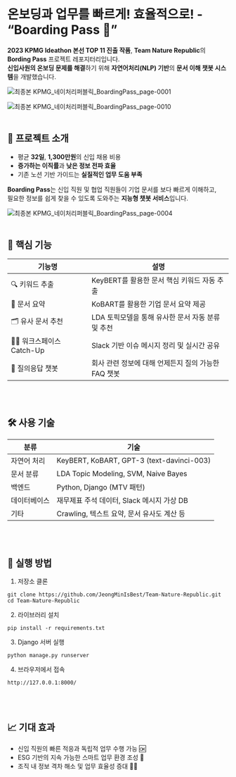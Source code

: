 # 온보딩과 업무를 빠르게! 효율적으로! - “Boarding Pass 🎫”

**2023 KPMG Ideathon 본선 TOP 11 진출 작품**, **Team Nature Republic**의 **Bording Pass** 프로젝트 레포지터리입니다.  
**신입사원의 온보딩 문제를 해결**하기 위해 **자연어처리(NLP) 기반**의 **문서 이해 챗봇 시스템**을 개발했습니다.

![최종본  KPMG_네이처리퍼블릭_BoardingPass_page-0001](https://github.com/user-attachments/assets/758942da-9535-4dbd-adf6-a4a63f4aa4f1)

![최종본  KPMG_네이처리퍼블릭_BoardingPass_page-0010](https://github.com/user-attachments/assets/66b7d205-a67a-4715-af35-1f3413c005a1)
<br/>
<br/>


## 📌 프로젝트 소개

- 평균 **32일**, **1,300만원**의 신입 채용 비용
- **증가하는 이직률**과 **낮은 정보 전파 효율**
- 기존 노션 기반 가이드는 **실질적인 업무 도움 부족**

**Boarding Pass**는 신입 직원 및 협업 직원들이 기업 문서를 보다 빠르게 이해하고,  
필요한 정보를 쉽게 찾을 수 있도록 도와주는 **지능형 챗봇 서비스**입니다.

![최종본  KPMG_네이처리퍼블릭_BoardingPass_page-0004](https://github.com/user-attachments/assets/523acd54-5ed9-4aed-8fa7-866e4c74b7a2)
<br/>
<br/>


## 🎯 핵심 기능

| 기능명 | 설명 |
|--------|------|
| 🔍 키워드 추출 | KeyBERT를 활용한 문서 핵심 키워드 자동 추출 |
| 📄 문서 요약 | KoBART를 활용한 기업 문서 요약 제공 |
| 🗂 유사 문서 추천 | LDA 토픽모델을 통해 유사한 문서 자동 분류 및 추천 |
| 🧑‍💼 워크스페이스 Catch-Up | Slack 기반 이슈 메시지 정리 및 실시간 공유 |
| 💬 질의응답 챗봇 | 회사 관련 정보에 대해 언제든지 질의 가능한 FAQ 챗봇 |
<br/>
<br/>


## 🛠 사용 기술

| 분류 | 기술 |
|------|------|
| 자연어 처리 | KeyBERT, KoBART, GPT-3 (text-davinci-003) |
| 문서 분류 | LDA Topic Modeling, SVM, Naive Bayes |
| 백엔드 | Python, Django (MTV 패턴) |
| 데이터베이스 | 재무제표 주석 데이터, Slack 메시지 가상 DB |
| 기타 | Crawling, 텍스트 요약, 문서 유사도 계산 등 |
<br/>
<br/>


## 🧪 실행 방법

1. 저장소 클론  
```
git clone https://github.com/JeongMinIsBest/Team-Nature-Republic.git
cd Team-Nature-Republic
```

2. 라이브러리 설치
```
pip install -r requirements.txt
```

3. Django 서버 실행
```
python manage.py runserver
```

4. 브라우저에서 접속
```
http://127.0.0.1:8000/
```
<br/>
<br/>

## 📈 기대 효과
- 신입 직원의 빠른 적응과 독립적 업무 수행 가능 🆗
- ESG 기반의 지속 가능한 스마트 업무 환경 조성 🌱
- 조직 내 정보 격차 해소 및 업무 효율성 증대 💪🏻
